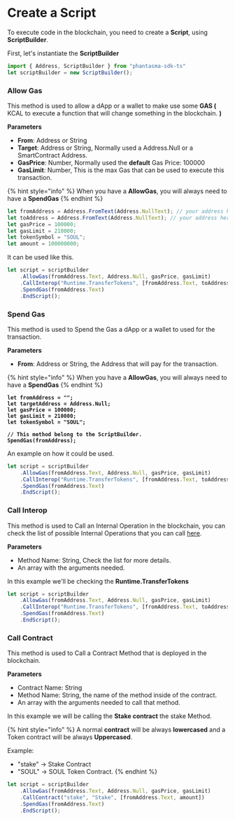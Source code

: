 # Create a Script

To execute code in the blockchain, you need to create a **Script**, using **ScriptBuilder**.

First, let's instantiate the **ScriptBuilder**

```javascript
import { Address, ScriptBuilder } from "phantasma-sdk-ts"
let scriptBuilder = new ScriptBuilder();
```

### Allow Gas

This method is used to allow a dApp or a wallet to make use some **GAS (** KCAL to execute a function that will change something in the blockchain. **)**

**Parameters**

* **From**: Address or String
* **Target**: Address or String, Normally used a Address.Null or a SmartContract Address.
* **GasPrice**: Number, Normally used the **default** Gas Price: 100000
* **GasLimit**: Number, This is the max Gas that can be used to execute this transaction.

{% hint style="info" %}
When you have a **AllowGas**, you will always need to have a **SpendGas**
{% endhint %}

```javascript
let fromAddress = Address.FromText(Address.NullText); // your address here
let toAddress = Address.FromText(Address.NullText); // your address here
let gasPrice = 100000;
let gasLimit = 210000;
let tokenSymbol = "SOUL";
let amount = 100000000;
```

It can be used like this.

```javascript
let script = scriptBuilder
    .AllowGas(fromAddress.Text, Address.Null, gasPrice, gasLimit)
    .CallInterop("Runtime.TransferTokens", [fromAddress.Text, toAddress, tokenSymbol, amount]) 
    .SpendGas(fromAddress.Text)
    .EndScript();
```

### Spend Gas

This method is used to Spend the Gas a dApp or a wallet to used for the transaction.

**Parameters**

* **From**: Address or String, the Address that will pay for the transaction.

{% hint style="info" %}
When you have a **AllowGas**, you will always need to have a **SpendGas**
{% endhint %}

<pre class="language-javascript"><code class="lang-javascript"><strong>let fromAddress = "";
</strong><strong>let targetAddress = Address.Null;
</strong><strong>let gasPrice = 100000;
</strong><strong>let gasLimit = 210000;
</strong><strong>let tokenSymbol = "SOUL";
</strong><strong>
</strong><strong>// This method belong to the ScriptBuilder.
</strong><strong>SpendGas(fromAddress);
</strong></code></pre>

An example on how it could be used.

```javascript
let script = scriptBuilder
    .AllowGas(fromAddress.Text, Address.Null, gasPrice, gasLimit)
    .CallInterop("Runtime.TransferTokens", [fromAddress.Text, toAddress, tokenSymbol, amount]) 
    .SpendGas(fromAddress.Text)
    .EndScript();
```

### Call Interop

This method is used to Call an Internal Operation in the blockchain, you can check the list of possible Internal Operations that you can call [here](https://app.gitbook.com/s/PmRIerRvyRSGopMwjYP3/phantasma-scriptbuilder/phantasma-scriptbuilder-class-documentation/external-calls).

**Parameters**

* Method Name: String, Check the list for more details.
* An array with the arguments needed.

In this example we'll be checking the **Runtime.TransferTokens**

```javascript
let script = scriptBuilder
    .AllowGas(fromAddress.Text, Address.Null, gasPrice, gasLimit)
    .CallInterop("Runtime.TransferTokens", [fromAddress.Text, toAddress, tokenSymbol, amount]) 
    .SpendGas(fromAddress.Text)
    .EndScript();
```

### Call Contract

This method is used to Call a Contract Method that is deployed in the blockchain.

**Parameters**

* Contract Name: String
* Method Name: String, the name of the method inside of the contract.
* An array with the arguments needed to call that method.

In this example we will be calling the **Stake contract** the stake Method.

{% hint style="info" %}
A normal **contract** will be always **lowercased** and a Token contract will be always **Uppercased**.

Example:

* "stake" -> Stake Contract
* "SOUL" -> SOUL Token Contract.
{% endhint %}

```javascript
let script = scriptBuilder
    .AllowGas(fromAddress.Text, Address.Null, gasPrice, gasLimit)
    .CallContract("stake", "Stake", [fromAddress.Text, amount]) 
    .SpendGas(fromAddress.Text)
    .EndScript();
```
